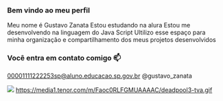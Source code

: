 ### Bem vindo ao meu perfil
Meu nome é Gustavo Zanata
Estou estudando na alura
Estou me desenvolvendo na linguagem do Java Script
Ultilizo esse espaço para minha organização e compartilhamento dos meus projetos desenvolvidos

### Você entra em contato comigo 📫

00001111222253sp@aluno.educacao.sp.gov.br
@gustavo_zanata

![](https://media1.tenor.com/m/Faoc0RLFGMUAAAAC/deadpool3-tva.gif)
https://media1.tenor.com/m/Faoc0RLFGMUAAAAC/deadpool3-tva.gif
